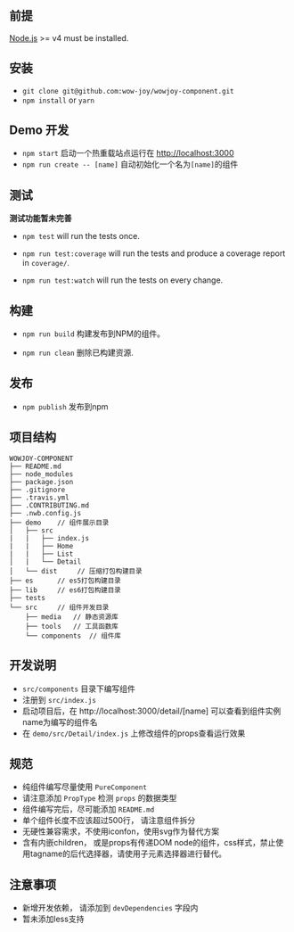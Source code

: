 ## 前提

[Node.js](http://nodejs.org/) >= v4 must be installed.

## 安装 

- `git clone git@github.com:wow-joy/wowjoy-component.git`
- `npm install` or  `yarn`

## Demo 开发

- `npm start` 启动一个热重载站点运行在 [http://localhost:3000](http://localhost:3000)
- `npm run create -- [name]` 自动初始化一个名为`[name]`的组件
## 测试
**测试功能暂未完善**
- `npm test` will run the tests once.

- `npm run test:coverage` will run the tests and produce a coverage report in `coverage/`.

- `npm run test:watch` will run the tests on every change.

## 构建

- `npm run build` 构建发布到NPM的组件。

- `npm run clean` 删除已构建资源.

## 发布
- `npm publish` 发布到npm

## 项目结构
```
WOWJOY-COMPONENT
├── README.md
├── node_modules
├── package.json
├── .gitignore
├── .travis.yml
├── .CONTRIBUTING.md
├── .nwb.config.js
├── demo    // 组件展示目录
│   ├── src
|   |   ├── index.js
|   |   ├── Home
|   |   ├── List
│   |   └── Detail
│   └── dist     // 压缩打包构建目录
├── es      // es5打包构建目录
├── lib     // es6打包构建目录
├── tests
└── src     // 组件开发目录
    ├── media   // 静态资源库
    ├── tools   // 工具函数库
    └── components  // 组件库
```
## 开发说明
- `src/components` 目录下编写组件
- 注册到 `src/index.js`
- 启动项目后，在 http://localhost:3000/detail/[name] 可以查看到组件实例 name为编写的组件名
- 在 `demo/src/Detail/index.js` 上修改组件的props查看运行效果

## 规范
- 纯组件编写尽量使用 `PureComponent`
- 请注意添加 `PropType` 检测 `props` 的数据类型
- 组件编写完后，尽可能添加 `README.md`
- 单个组件长度不应该超过500行， 请注意组件拆分
- 无硬性兼容需求，不使用iconfon，使用svg作为替代方案  
- 含有内嵌children， 或是props有传递DOM node的组件，css样式，禁止使用tagname的后代选择器，请使用子元素选择器进行替代。


## 注意事项
- 新增开发依赖， 请添加到 `devDependencies` 字段内
- 暂未添加less支持
